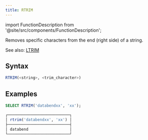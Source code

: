 ```yaml
---
title: RTRIM
---
```

import FunctionDescription from '@site/src/components/FunctionDescription';

<FunctionDescription description="Introduced or updated: v1.2.659"/>

Removes specific characters from the end (right side) of a string.

See also: [LTRIM](ltrim.md)

## Syntax

```sql
RTRIM(<string>, <trim_character>)
```

## Examples

```sql
SELECT RTRIM('databendxx', 'xx');

┌───────────────────────────┐
│ rtrim('databendxx', 'xx') │
├───────────────────────────┤
│ databend                  │
└───────────────────────────┘
```